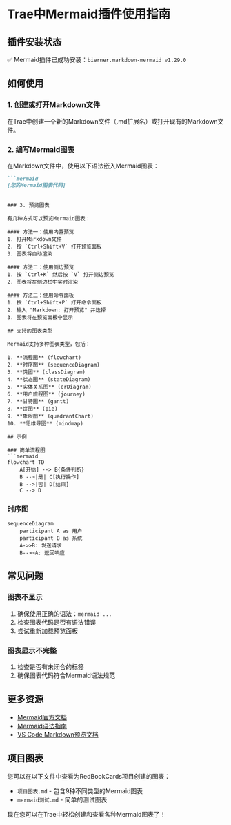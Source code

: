 # Trae中Mermaid插件使用指南

## 插件安装状态

✅ Mermaid插件已成功安装：`bierner.markdown-mermaid v1.29.0`

## 如何使用

### 1. 创建或打开Markdown文件

在Trae中创建一个新的Markdown文件（.md扩展名）或打开现有的Markdown文件。

### 2. 编写Mermaid图表

在Markdown文件中，使用以下语法嵌入Mermaid图表：

```markdown
```mermaid
[您的Mermaid图表代码]
```
```

### 3. 预览图表

有几种方式可以预览Mermaid图表：

#### 方法一：使用内置预览
1. 打开Markdown文件
2. 按 `Ctrl+Shift+V` 打开预览面板
3. 图表将自动渲染

#### 方法二：使用侧边预览
1. 按 `Ctrl+K` 然后按 `V` 打开侧边预览
2. 图表将在侧边栏中实时渲染

#### 方法三：使用命令面板
1. 按 `Ctrl+Shift+P` 打开命令面板
2. 输入 "Markdown: 打开预览" 并选择
3. 图表将在预览面板中显示

## 支持的图表类型

Mermaid支持多种图表类型，包括：

1. **流程图** (flowchart)
2. **时序图** (sequenceDiagram)
3. **类图** (classDiagram)
4. **状态图** (stateDiagram)
5. **实体关系图** (erDiagram)
6. **用户旅程图** (journey)
7. **甘特图** (gantt)
8. **饼图** (pie)
9. **象限图** (quadrantChart)
10. **思维导图** (mindmap)

## 示例

### 简单流程图
```mermaid
flowchart TD
    A[开始] --> B{条件判断}
    B -->|是| C[执行操作]
    B -->|否| D[结束]
    C --> D
```

### 时序图
```mermaid
sequenceDiagram
    participant A as 用户
    participant B as 系统
    A->>B: 发送请求
    B-->>A: 返回响应
```

## 常见问题

### 图表不显示
1. 确保使用正确的语法：```mermaid ... ```
2. 检查图表代码是否有语法错误
3. 尝试重新加载预览面板

### 图表显示不完整
1. 检查是否有未闭合的标签
2. 确保图表代码符合Mermaid语法规范

## 更多资源

- [Mermaid官方文档](https://mermaid-js.github.io/mermaid/)
- [Mermaid语法指南](https://mermaid-js.github.io/mermaid/#/)
- [VS Code Markdown预览文档](https://code.visualstudio.com/docs/languages/markdown)

## 项目图表

您可以在以下文件中查看为RedBookCards项目创建的图表：
- `项目图表.md` - 包含9种不同类型的Mermaid图表
- `mermaid测试.md` - 简单的测试图表

现在您可以在Trae中轻松创建和查看各种Mermaid图表了！